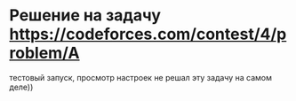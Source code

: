# Решение на задачу https://codeforces.com/contest/4/problem/A


тестовый запуск, просмотр настроек не решал эту задачу на самом деле))